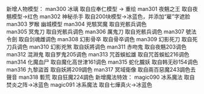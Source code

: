 新增人物模型：
man300  冰璃			取自应奉仁模型 -> 重绘
man301  夜魑之王  取自夜魑模型->红色
man302  神秘杀手  取自200块模型->冰蓝色，并添加“雇”字遮脸
man303  罗睺			幽城模型
man304  兇駭冥魔	取自兇骸兵调色		
man305  冥鬼刀		取自兇骸兵调色	
man306  厲鬼刀		取自兇骸兵调色
man307  號法令劍	取自剑魂雌调色
man308	幻影骨卒	取自骨卒调色
man309	幻影死刀	取自死刀兵调色
man310	幻影兇煞	取自妖將调色
man311  赤吻鬼    取自夜魑203调色
man312	混淵鬼		取自罗鬼205调色
man313	咒首蜈蚣雄 取自咒首蜈蚣216调色
man314  化魔血尸  取自魔化高世津161调色
man315	蛇化朧妖	取自韩无砂154调色
man316	九黎盜首	取自妖將209調色
man317	冥域衛像	取自兩百惡魔243調色去聲音
man318	磛荒			取自狂魔224調色
新增魔法特效：
magic090  冰系魔法  取自焚炎之阵->冰蓝色
magic091  冰系魔法  取自七燁真火->冰蓝色
